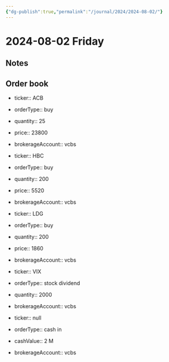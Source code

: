 ```yaml
---
{"dg-publish":true,"permalink":"/journal/2024/2024-08-02/"}
---
```


# 2024-08-02 Friday

## Notes

## Order book

- ticker:: ACB
- orderType:: buy
- quantity:: 25
- price:: 23800
- brokerageAccount:: vcbs

- ticker:: HBC
- orderType:: buy
- quantity:: 200
- price:: 5520
- brokerageAccount:: vcbs

- ticker:: LDG
- orderType:: buy
- quantity:: 200
- price:: 1860
- brokerageAccount:: vcbs

- ticker:: VIX
- orderType:: stock dividend
- quantity:: 2000
- brokerageAccount:: vcbs

- ticker:: null
- orderType:: cash in
- cashValue:: 2 M
- brokerageAccount:: vcbs